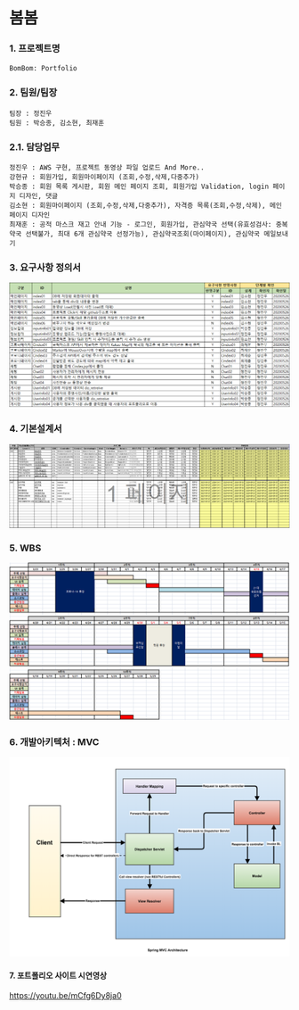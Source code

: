 # 봄봄

### 1. 프로젝트명
```
BomBom: Portfolio
```
### 2. 팀원/팀장
```
팀장 : 정진우
팀원 : 박승종, 김소현, 최재훈
```
### 2.1. 담당업무
```
정진우 : AWS 구현, 프로젝트 동영상 파일 업로드 And More..
강현규 : 회원가입, 회원마이페이지 (조회,수정,삭제,다중추가) 
박승종 : 회원 목록 게시판, 회원 메인 페이지 조회, 회원가입 Validation, login 페이지 디자인, 댓글
김소현 : 회원마이페이지 (조회,수정,삭제,다중추가), 자격증 목록(조회,수정,삭제), 메인 페이지 디자인
최재훈 : 공적 마스크 재고 안내 기능 - 로그인, 회원가입, 관심약국 선택(유효성검사: 중복약국 선택불가, 최대 6개 관심약국 선정가능), 관심약국조회(마이페이지), 관심약국 메일보내기
```
### 3. 요구사항 정의서
![요구사항](https://github.com/shkim9019/BomBom/blob/master/%EC%9A%94%EA%B5%AC%EC%82%AC%ED%95%AD.PNG "요구사항 정의서") 
### 4. 기본설계서
![기본설계서](https://github.com/shkim9019/BomBom/blob/master/%EA%B8%B0%EB%B3%B8%EC%84%A4%EA%B3%84%EC%84%9C.PNG "기본설계서") 
### 5. WBS
![WBS](https://github.com/shkim9019/BomBom/blob/master/WBS.png "이미지설명") 
### 6. 개발아키텍처 : MVC
![WBS](https://github.com/shkim9019/BomBom/blob/master/MVC.png "이미지설명") 


#### 7. 포트폴리오 사이트 시연영상
<https://youtu.be/mCfg6Dy8ja0>
